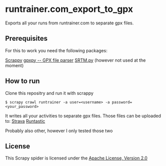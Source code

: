 # runtrainer.com_export_to_gpx
Exports all your runs from runtrainer.com to separate gpx files.

## Prerequisites

For this to work you need the following packages:

[Scrappy](http://scrapy.org/)
[gpxpy -- GPX file parser](https://github.com/tkrajina/gpxpy)
[SRTM.py](https://github.com/tkrajina/srtm.py) (however not used at the moment)

## How to run

Clone this repositry and run it with scrappy

```
$ scrapy crawl runtrainer -a user=<username> -a password=<your_password>
```

It writes all your activities to separate gpx files. Those files can be uploaded to:
[Strava](http://strava.com)
[Runtastic](http://www.runtastic.com)

Probably also other, however I only tested those two

## License

This Scrapy spider is licensed under the [Apache License, Version 2.0](http://www.apache.org/licenses/LICENSE-2.0)

